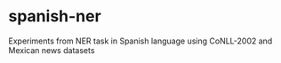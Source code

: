 # spanish-ner
Experiments from NER task in Spanish language using CoNLL-2002 and Mexican news datasets
